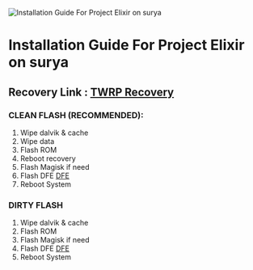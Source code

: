 ![Installation Guide For Project Elixir on surya](https://i.imgur.com/Hb3gl9Q.jpg "Installation")

# Installation Guide For Project Elixir on surya

## Recovery Link : [TWRP Recovery](https://t.me/PocoX3IDUpdate/2146)


### CLEAN FLASH (RECOMMENDED): 
1. Wipe dalvik & cache
2. Wipe data
3. Flash ROM
4. Reboot recovery
5. Flash Magisk if need
6. Flash DFE [DFE](https://t.me/PocoX3ID/1096376)
7. Reboot System

### DIRTY FLASH
1. Wipe dalvik & cache
2. Flash ROM
3. Flash Magisk if need
4. Flash DFE [DFE](https://t.me/PocoX3ID/1096376)
5. Reboot System
